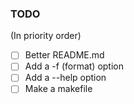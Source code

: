 ### TODO
(In priority order)

- [ ] Better README.md
- [ ] Add a -f (format) option
- [ ] Add a --help option
- [ ] Make a makefile
